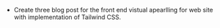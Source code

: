 - Create three blog post for the front end vistual apearlling for web site with implementation of Tailwind CSS.
